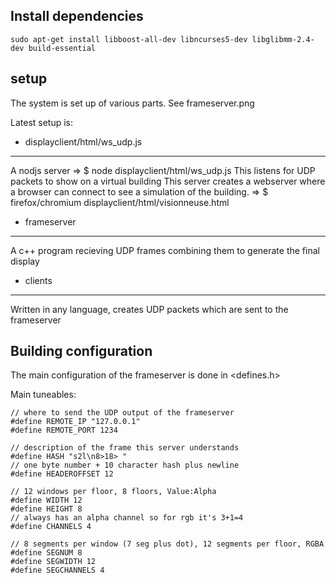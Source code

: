 Install dependencies
--------------------

```
sudo apt-get install libboost-all-dev libncurses5-dev libglibmm-2.4-dev build-essential
```

setup
-----

The system is set up of various parts. See frameserver.png

Latest setup is:

* displayclient/html/ws_udp.js
-----------------------------
A nodjs server => $ node displayclient/html/ws_udp.js
This listens for UDP packets to show on a virtual building
This server creates a webserver where a browser can connect to see a simulation
of the building. => $ firefox/chromium displayclient/html/visionneuse.html

* frameserver
-------------
A c++ program recieving UDP frames combining them to generate the final display

* clients
---------
Written in any language, creates UDP packets which are sent to the frameserver

Building configuration
----------------------

The main configuration of the frameserver is done in <defines.h>

Main tuneables:

```
// where to send the UDP output of the frameserver
#define REMOTE_IP "127.0.0.1"
#define REMOTE_PORT 1234

// description of the frame this server understands
#define HASH "s2l\n8>18> "
// one byte number + 10 character hash plus newline
#define HEADEROFFSET 12

// 12 windows per floor, 8 floors, Value:Alpha
#define WIDTH 12
#define HEIGHT 8
// always has an alpha channel so for rgb it's 3+1=4
#define CHANNELS 4

// 8 segments per window (7 seg plus dot), 12 segments per floor, RGBA
#define SEGNUM 8
#define SEGWIDTH 12
#define SEGCHANNELS 4
```
